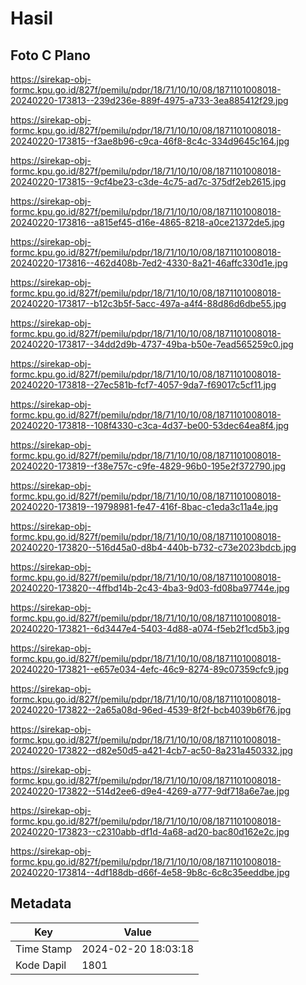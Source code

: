 # Hasil

## Foto C Plano

https://sirekap-obj-formc.kpu.go.id/827f/pemilu/pdpr/18/71/10/10/08/1871101008018-20240220-173813--239d236e-889f-4975-a733-3ea885412f29.jpg

https://sirekap-obj-formc.kpu.go.id/827f/pemilu/pdpr/18/71/10/10/08/1871101008018-20240220-173815--f3ae8b96-c9ca-46f8-8c4c-334d9645c164.jpg

https://sirekap-obj-formc.kpu.go.id/827f/pemilu/pdpr/18/71/10/10/08/1871101008018-20240220-173815--9cf4be23-c3de-4c75-ad7c-375df2eb2615.jpg

https://sirekap-obj-formc.kpu.go.id/827f/pemilu/pdpr/18/71/10/10/08/1871101008018-20240220-173816--a815ef45-d16e-4865-8218-a0ce21372de5.jpg

https://sirekap-obj-formc.kpu.go.id/827f/pemilu/pdpr/18/71/10/10/08/1871101008018-20240220-173816--462d408b-7ed2-4330-8a21-46affc330d1e.jpg

https://sirekap-obj-formc.kpu.go.id/827f/pemilu/pdpr/18/71/10/10/08/1871101008018-20240220-173817--b12c3b5f-5acc-497a-a4f4-88d86d6dbe55.jpg

https://sirekap-obj-formc.kpu.go.id/827f/pemilu/pdpr/18/71/10/10/08/1871101008018-20240220-173817--34dd2d9b-4737-49ba-b50e-7ead565259c0.jpg

https://sirekap-obj-formc.kpu.go.id/827f/pemilu/pdpr/18/71/10/10/08/1871101008018-20240220-173818--27ec581b-fcf7-4057-9da7-f69017c5cf11.jpg

https://sirekap-obj-formc.kpu.go.id/827f/pemilu/pdpr/18/71/10/10/08/1871101008018-20240220-173818--108f4330-c3ca-4d37-be00-53dec64ea8f4.jpg

https://sirekap-obj-formc.kpu.go.id/827f/pemilu/pdpr/18/71/10/10/08/1871101008018-20240220-173819--f38e757c-c9fe-4829-96b0-195e2f372790.jpg

https://sirekap-obj-formc.kpu.go.id/827f/pemilu/pdpr/18/71/10/10/08/1871101008018-20240220-173819--19798981-fe47-416f-8bac-c1eda3c11a4e.jpg

https://sirekap-obj-formc.kpu.go.id/827f/pemilu/pdpr/18/71/10/10/08/1871101008018-20240220-173820--516d45a0-d8b4-440b-b732-c73e2023bdcb.jpg

https://sirekap-obj-formc.kpu.go.id/827f/pemilu/pdpr/18/71/10/10/08/1871101008018-20240220-173820--4ffbd14b-2c43-4ba3-9d03-fd08ba97744e.jpg

https://sirekap-obj-formc.kpu.go.id/827f/pemilu/pdpr/18/71/10/10/08/1871101008018-20240220-173821--6d3447e4-5403-4d88-a074-f5eb2f1cd5b3.jpg

https://sirekap-obj-formc.kpu.go.id/827f/pemilu/pdpr/18/71/10/10/08/1871101008018-20240220-173821--e657e034-4efc-46c9-8274-89c07359cfc9.jpg

https://sirekap-obj-formc.kpu.go.id/827f/pemilu/pdpr/18/71/10/10/08/1871101008018-20240220-173822--2a65a08d-96ed-4539-8f2f-bcb4039b6f76.jpg

https://sirekap-obj-formc.kpu.go.id/827f/pemilu/pdpr/18/71/10/10/08/1871101008018-20240220-173822--d82e50d5-a421-4cb7-ac50-8a231a450332.jpg

https://sirekap-obj-formc.kpu.go.id/827f/pemilu/pdpr/18/71/10/10/08/1871101008018-20240220-173822--514d2ee6-d9e4-4269-a777-9df718a6e7ae.jpg

https://sirekap-obj-formc.kpu.go.id/827f/pemilu/pdpr/18/71/10/10/08/1871101008018-20240220-173823--c2310abb-df1d-4a68-ad20-bac80d162e2c.jpg

https://sirekap-obj-formc.kpu.go.id/827f/pemilu/pdpr/18/71/10/10/08/1871101008018-20240220-173814--4df188db-d66f-4e58-9b8c-6c8c35eeddbe.jpg


## Metadata

| Key        | Value               |
| ---------- | ------------------- |
| Time Stamp | 2024-02-20 18:03:18 |
| Kode Dapil | 1801                |



